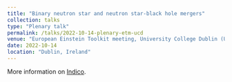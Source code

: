 ```yaml
---
title: "Binary neutron star and neutron star-black hole mergers"
collection: talks
type: "Plenary talk"
permalink: /talks/2022-10-14-plenary-etm-ucd
venue: "European Einstein Toolkit meeting, University College Dublin (UCD)"
date: 2022-10-14
location: "Dublin, Ireland"
---
```


More information on [Indico](https://sites.google.com/view/eetm2022/home).
